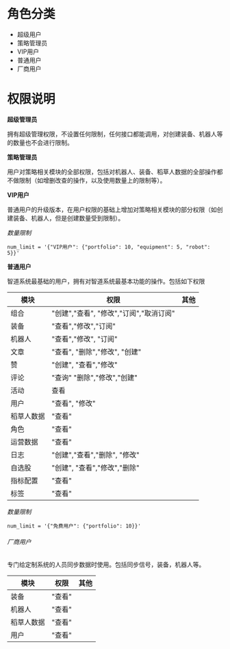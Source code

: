 # 角色分类

- 超级用户
- 策略管理员
- VIP用户
- 普通用户
- 厂商用户

# 权限说明

**超级管理员**

拥有超级管理权限，不设置任何限制，任何接口都能调用，对创建装备、机器人等的数量也不会进行限制。

**策略管理员**

用户对策略相关模块的全部权限，包括对机器人、装备、稻草人数据的全部操作都不做限制（如增删改查的操作，以及使用数量上的限制等）。

**VIP用户**

普通用户的升级版本，在用户权限的基础上增加对策略相关模块的部分权限（如创建装备、机器人，但是创建数量受到限制）。

*数量限制*

```
num_limit = '{"VIP用户": {"portfolio": 10, "equipment": 5, "robot": 5}}'
```

**普通用户**

智道系统最基础的用户，拥有对智道系统最基本功能的操作。包括如下权限
      

| 模块       | 权限                                    | 其他 |
| ---------- | --------------------------------------- | ---- |
| 组合       | "创建","查看", "修改","订阅","取消订阅" |      |
| 装备       | "查看","修改","订阅"                    |      |
| 机器人     | "查看","修改", "订阅"                   |      |
| 文章       | "查看",  "删除","修改", "创建"          |      |
| 赞         | "创建",  "查看","修改"                  |      |
| 评论       | "查询" "删除","修改","创建"             |      |
| 活动       | 查看                                    |      |
| 用户       | "查看", "修改"                          |      |
| 稻草人数据 | "查看"                                  |      |
| 角色       | "查看"                                  |      |
| 运营数据   | "查看"                                  |      |
| 日志       | "创建","查看","删除", "修改"            |      |
| 自选股     | "创建", "查看","修改","删除"            |      |
| 指标配置   | "查看"                                  |      |
| 标签       | "查看"                                  |      |

*数量限制*

```
num_limit = '{"免费用户": {"portfolio": 10}}'
```

###### 厂商用户

专门给定制系统的人员同步数据时使用。包括同步信号，装备，机器人等。

| 模块       | 权限   | 其他 |
| ---------- | ------ | ---- |
| 装备       | "查看" |      |
| 机器人     | "查看" |      |
| 稻草人数据 | "查看" |      |
| 用户       | "查看" |      |